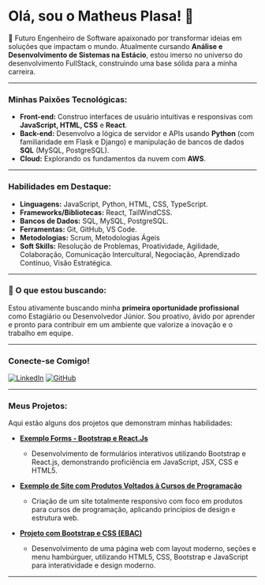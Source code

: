 # Olá, sou o Matheus Plasa! 👋

🚀 Futuro Engenheiro de Software apaixonado por transformar ideias em soluções que impactam o mundo. Atualmente cursando **Análise e Desenvolvimento de Sistemas na Estácio**, estou imerso no universo do desenvolvimento FullStack, construindo uma base sólida para a minha carreira.

---

### Minhas Paixões Tecnológicas:

-   **Front-end:** Construo interfaces de usuário intuitivas e responsivas com **JavaScript, HTML, CSS** e **React**.
-   **Back-end:** Desenvolvo a lógica de servidor e APIs usando **Python** (com familiaridade em Flask e Django) e manipulação de bancos de dados **SQL** (MySQL, PostgreSQL).
-   **Cloud:** Explorando os fundamentos da nuvem com **AWS**.

---

### Habilidades em Destaque:

-   **Linguagens:** JavaScript, Python, HTML, CSS, TypeScript.
-   **Frameworks/Bibliotecas:** React, TailWindCSS.
-   **Bancos de Dados:** SQL, MySQL, PostgreSQL.
-   **Ferramentas:** Git, GitHub, VS Code.
-   **Metodologias:** Scrum, Metodologias Ágeis
-   **Soft Skills:** Resolução de Problemas, Proatividade, Agilidade, Colaboração, Comunicação Intercultural, Negociação, Aprendizado Contínuo, Visão Estratégica.

---


### 🌱 O que estou buscando:

Estou ativamente buscando minha **primeira oportunidade profissional** como Estagiário ou Desenvolvedor Júnior. Sou proativo, ávido por aprender e pronto para contribuir em um ambiente que valorize a inovação e o trabalho em equipe.

---

### Conecte-se Comigo!

[![LinkedIn](https://img.shields.io/badge/LinkedIn-0077B5?style=for-the-badge&logo=linkedin&logoColor=white)](https://www.linkedin.com/in/matheus-plasa-03616a281/)
[![GitHub](https://img.shields.io/badge/GitHub-100000?style=for-the-badge&logo=github&logoColor=white)](https://github.com/matheusplasa)

---

### Meus Projetos:

Aqui estão alguns dos projetos que demonstram minhas habilidades:

-   [**Exemplo Forms - Bootstrap e React.Js**](https://bootstrapform-nine.vercel.app/)
    * Desenvolvimento de formulários interativos utilizando Bootstrap e React.js, demonstrando proficiência em JavaScript, JSX, CSS e HTML5.

-   [**Exemplo de Site com Produtos Voltados à Cursos de Programação**](https://css-responsivo-xi-gules.vercel.app/)
    * Criação de um site totalmente responsivo com foco em produtos para cursos de programação, aplicando princípios de design e estrutura web.

-   [**Projeto com Bootstrap e CSS (EBAC)**](https://projeto-3-mu-roan.vercel.app/)
    * Desenvolvimento de uma página web com layout moderno, seções e menu hambúrguer, utilizando HTML5, CSS, Bootstrap e JavaScript para interatividade e design moderno.

---
